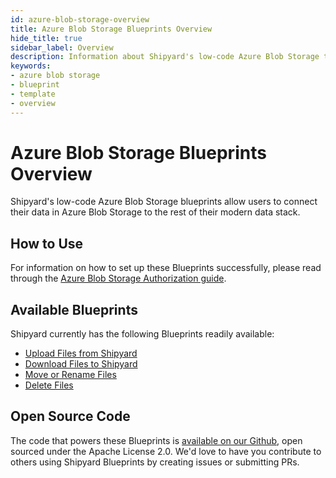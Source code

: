 ```yaml
---
id: azure-blob-storage-overview
title: Azure Blob Storage Blueprints Overview
hide_title: true
sidebar_label: Overview
description: Information about Shipyard's low-code Azure Blob Storage templates.
keywords:
- azure blob storage
- blueprint
- template
- overview
---
```


# Azure Blob Storage Blueprints Overview

Shipyard's low-code Azure Blob Storage blueprints allow users to connect their data in Azure Blob Storage to the rest of their modern data stack.


## How to Use
For information on how to set up these Blueprints successfully, please read through the [Azure Blob Storage Authorization guide](azure-blob-storage-authorization.md).


## Available Blueprints
Shipyard currently has the following Blueprints readily available: 
- [Upload Files from Shipyard](azure-blob-storage-upload-files.md)
- [Download Files to Shipyard](azure-blob-storage-download-files.md)
- [Move or Rename Files](azure-blob-storage-move-or-rename-files.md)
- [Delete Files](azure-blob-storage-remove-files.md)

## Open Source Code
The code that powers these Blueprints is [available on our Github](https://github.com/shipyardapp/azurestorage-blueprints), open sourced under the Apache License 2.0. We'd love to have you contribute to others using Shipyard Blueprints by creating issues or submitting PRs.
